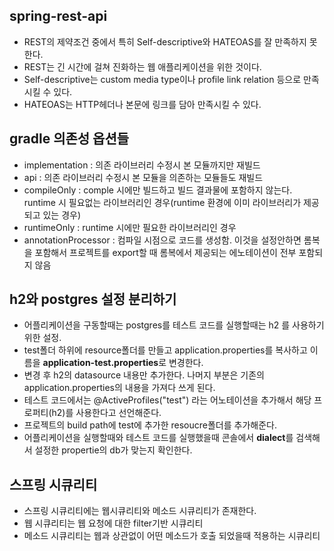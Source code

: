 ## spring-rest-api

- REST의 제약조건 중에서 특히 Self-descriptive와 HATEOAS를 잘 만족하지 못한다.
- REST는 긴 시간에 걸쳐 진화하는 웹 애플리케이션을 위한 것이다. 
- Self-descriptive는 custom media type이나 profile link relation 등으로 만족시킬 수 있다.
- HATEOAS는 HTTP헤더나 본문에 링크를 담아 만족시킬 수 있다.

## gradle 의존성 옵션들 

- implementation : 의존 라이브러리 수정시 본 모듈까지만 재빌드
- api : 의존 라이브러리 수정시 본 모듈을 의존하는 모듈들도 재빌드
- compileOnly : comple 시에만 빌드하고  빌드 결과물에 포함하지 않는다. runtime 시 필요없는 라이브러리인 경우(runtime 환경에 이미 라이브러리가 제공되고 있는 경우)
- runtimeOnly : runtime 시에만 필요한 라이브러리인 경우
- annotationProcessor : 컴파일 시점으로 코드를 생성함. 이것을 설정안하면 롬복을 포함해서 프로젝트를 export할 때 롬복에서 제공되는 에노테이션이 전부 포함되지 않음

## h2와 postgres 설정 분리하기 

- 어플리케이션을 구동할때는 postgres를 테스트 코드를 실행할때는 h2 를 사용하기 위한 설정. 
- test폴더 하위에 resource폴더를 만들고 application.properties를 복사하고 이름을 **application-test.properties**로 변경한다.
- 변경 후 h2의 datasource 내용만 추가한다. 나머지 부분은 기존의 application.properties의 내용을 가져다 쓰게 된다. 
- 테스트 코드에서는 @ActiveProfiles("test") 라는 어노테이션을 추가해서 해당 프로퍼티(h2)를 사용한다고 선언해준다. 
- 프로젝트의 build path에 test에 추가한 resoucre폴더를 추가해준다. 
- 어플리케이션을 실행할때와 테스트 코드를 실행했을때 콘솔에서 **dialect**를 검색해서 설정한 propertie의 db가 맞는지 확인한다.

## 스프링 시큐리티 

- 스프링 시큐리티에는 웹시큐리티와 메소드 시큐리티가 존재한다. 
- 웹 시큐리티는 웹 요청에 대한 filter기반 시큐리티
- 메소드 시큐리티는 웹과 상관없이 어떤 메소드가 호출 되었을때 적용하는 시큐리티  


